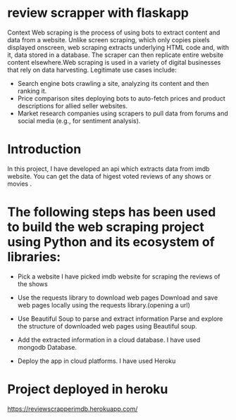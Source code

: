 ﻿# review scrapper with flaskapp
Context
Web scraping is the process of using bots to extract content and data from a website. Unlike screen scraping, which only copies pixels displayed onscreen, web scraping extracts underlying HTML code and, with it, data stored in a database. The scraper can then replicate entire website content elsewhere.Web scraping is used in a variety of digital businesses that rely on data harvesting. Legitimate use cases include:
* Search engine bots crawling a site, analyzing its content and then ranking it.
* Price comparison sites deploying bots to auto-fetch prices and product descriptions for allied seller websites.
* Market research companies using scrapers to pull data from forums and social media (e.g., for sentiment analysis).

# Introduction
In this project, I have developed an api which extracts data from imdb website. You can get the data of higest voted reviews of any shows or movies .


# The following steps has been used to build the web scraping project using Python and its ecosystem of libraries:

* Pick a website
 I have picked imdb website for scraping the reviews of the shows

* Use the requests library to download web pages
 Download and save web pages locally using the requests library.(opening a url)
 
* Use Beautiful Soup to parse and extract information
 Parse and explore the structure of downloaded web pages using Beautiful soup.

* Add the extracted information in a cloud database.
 I have used mongodb Database.
 
* Deploy the app in cloud platforms.
  I have used Heroku


# Project deployed in heroku
https://reviewscrapperimdb.herokuapp.com/
